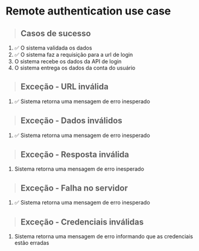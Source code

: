 # Remote authentication use case

> ## Casos de sucesso

1. ✅ O sistema validada os dados
2. ✅ O sistema faz a requisição para a url de login
3. O sistema recebe os dados da API de login
4. O sistema entrega os dados da conta do usuário

> ## Exceção - URL inválida

1. ✅ Sistema retorna uma mensagem de erro inesperado

> ## Exceção - Dados inválidos

1. ✅ Sistema retorna uma mensagem de erro inesperado

> ## Exceção - Resposta inválida

1. Sistema retorna uma mensagem de erro inesperado

> ## Exceção - Falha no servidor

1. ✅ Sistema retorna uma mensagem de erro inesperado

> ## Exceção - Credenciais inválidas

1. Sistema retorna uma mensagem de erro informando que as credenciais estão erradas
